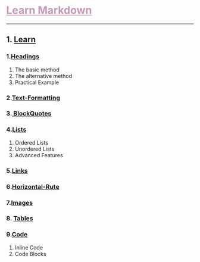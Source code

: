 # <u style="font-style:bold; color: #c599B6;"> Learn Markdown </u>

---

## 1. [Learn](src)

### 1.[Headings](src/Headings)
1. The basic method
2. The alternative method
3. Practical Example

### 2.[Text-Formatting](src/Text-Formatting)

### 3.[ BlockQuotes](src/Blockquotes)


### 4.[Lists](src/Lists)
1. Ordered Lists
2. Unordered Lists
3. Advanced Features

### 5.[Links](src/Links)

### 6.[Horizontal-Rute ](src/Horizontal-Rute)

### 7.[Images](src/Images)

### 8. [Tables](src/Tables)

### 9.[Code](src/Code)
1. Inline Code
2.  Code Blocks

